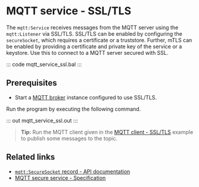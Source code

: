 # MQTT service - SSL/TLS

The `mqtt:Service` receives messages from the MQTT server using the `mqtt:Listener` via SSL/TLS. SSL/TLS can be enabled by configuring the `secureSocket`, which requires a certificate or a truststore. Further, mTLS can be enabled by providing a certificate and private key of the service or a keystore. Use this to connect to a MQTT server secured with SSL.

::: code mqtt_service_ssl.bal :::

## Prerequisites
- Start a [MQTT broker](https://mqtt.org/software/) instance configured to use SSL/TLS.

Run the program by executing the following command.

::: out mqtt_service_ssl.out :::

>**Tip:** Run the MQTT client given in the [MQTT client - SSL/TLS](/learn/by-example/mqtt-client-ssl) example to publish some messages to the topic.

## Related links
- [`mqtt:SecureSocket` record - API documentation](https://lib.ballerina.io/ballerina/mqtt/latest#SecureSocket)
- [MQTT secure service - Specification](https://github.com/ballerina-platform/module-ballerina-mqtt/blob/main/docs/spec/spec.md#422-secure-listener)
